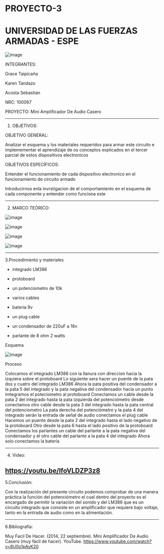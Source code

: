 # PROYECTO-3

# UNIVERSIDAD DE LAS FUERZAS ARMADAS - ESPE


![image](https://user-images.githubusercontent.com/117767335/221693841-2a5701bc-388b-4e0e-bb1a-996bd43bd136.png)

INTEGRANTES:
 
Grace Taipicaña 

Karen Tandazo 

Acosta Sebastian 

NRC: 100067

PROYECTO: Mini Amplificador De Audio Casero

---------------------------------------------------------------------------------------------------------------------------------------------------------------------------------------------------------------------------------------------------------


1. OBJETIVOS:

OBJETIVO GENERAL:

Analizar el esquema y los materiales requeridos para armar este circuito e implemementar el aprendizaje de os conceptos explicados en el tercer parcial de estos dispositivos electronicos 

OBJETIVOS ESPECÍFICOS:

Entender el funcionamiento de cada dispositivo electronico en el funcionamiento de circuito armado 

Introducirnos enla invrstigacion de el comportamiento en el esquema de cada componente y entender como funciona este 


----------------------------------------------------------------------------------------------------------------------------------------------------

2. MARCO TEÓRICO:

![image](https://user-images.githubusercontent.com/116777044/221739582-4494c673-48a5-4341-8fe5-8085533760c7.png)

![image](https://user-images.githubusercontent.com/116777044/221739648-a0f2199a-1d19-4088-ba86-9bbacdf6d219.png)

![image](https://user-images.githubusercontent.com/116777044/221739673-40095872-451f-449f-8b6b-c77ab6de8721.png)

![image](https://user-images.githubusercontent.com/116777044/221739703-92c1210c-3f62-4755-a0c2-c61efe9c4ab4.png)

---------------------------------------------------------------------------------------------------------------------------------------------------

3.Procedimiento y materiales 

- integrado LM386

- protoboard

- un potenciometro de 10k

- varios cables

- batería  9v

- un plug cable

- un condensador de 220uF a 16v

- parlante de 8 ohm 2 watts

Esquema

![image](https://user-images.githubusercontent.com/116777044/221742331-6b9c87fc-26b4-4066-857d-f34b28a68841.png)

Proceso 

Colocamos el integrado LM386 con la llanura con direccion hacia la izquiera sobre el protoboard
Lo siguiente sera hacer un puente de la pata dos y cuatro del integrado LM386
Ahora la pata positiva del condensador a la pata 5 del integrado y la pata negativa del condensador hacia un punto  
imtegramos el poteciometro al protoboard 
Conectamos un cable desde la pata 2 del integrado hasta la pata izquierda del potenciómetro desde conectamos otro cable desde la pata 3 del integrado hasta la pata 
central del potenciometro 
La pata derecha del potenciómetro y la pata 4 del integrado serán la entrada de señal de audio conectamos el plug cable 
Hacemos un puente desde la pata 2 del integrado hasta el lado negativo de la protoboard
Otro desde la pata 6 hasta el lado positivo de la protoboard 
Conectamos los parlantes un cable del parlante a la pata negativa del condensador  y el otro cable del parlante a la pata 4 del integrado 
Ahora solo conectamos la batería 

----------------------------------------------------------------------------------------------------------------------------------------------------------------------------------

4. Video:

https://youtu.be/IfoVLDZP3z8
----------------------------------------------------------------------------------------------------------------------------------------------------------------------------------------------------------------------------------------------

5.Conclusión: 

Con la realización del presente circuito podemos comprobar de una manera práctica la función del potenciómetro el cual dentro del proyecto es el encargado de permitir la variación del sonido y del LM386  que es un circuito integrado que consiste en un amplificador que requiere bajo voltaje, tanto en la entrada de audio como en la alimentación. 

-----------------------------------------------------------------------------------------------------------------------------------------------------

6.Bibliografía:
 
Muy Facil De Hacer. (2014, 22 septiembre). Mini Amplificador De Audio Casero (muy fácil de hacer). YouTube. https://www.youtube.com/watch?v=8U0o1pAvK20




